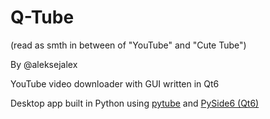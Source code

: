 # Q-Tube
(read as smth in between of "YouTube" and "Cute Tube")

By @aleksejalex 

YouTube video downloader with GUI written in Qt6

Desktop app built in Python using [pytube](https://pytube.io) and [PySide6 (Qt6)](https://doc.qt.io/qtforpython/quickstart.html)




